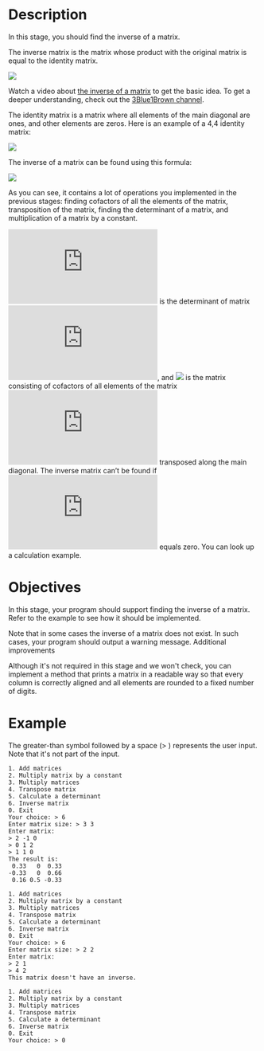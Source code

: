 #  Description

In this stage, you should find the inverse of a matrix.

The inverse matrix is the matrix whose product with the original matrix is equal to the identity matrix.

![](https://latex.codecogs.com/svg.latex?A%20\times%20A^{-1}%20=%20A^{-1}%20\times%20A%20=%20I)

Watch a video about [the inverse of a matrix](https://www.youtube.com/watch?v=AMLUikdDQGk) to get the basic idea. To get a deeper understanding, check out the [3Blue1Brown channel](https://www.youtube.com/watch?v=uQhTuRlWMxw&list=PLZHQObOWTQDPD3MizzM2xVFitgF8hE_ab&index=7).

The identity matrix is a matrix where all elements of the main diagonal are ones, and other elements are zeros. Here is an example of a 4,4 identity matrix:

![](https://i.gyazo.com/8e5b9cbdc9233b8aad1d8428c7afd60f.png)

The inverse of a matrix can be found using this formula:

![](https://latex.codecogs.com/svg.latex?A^{-1}%20=%20\dfrac{1}{det(A)}%20\times%20C^T)

As you can see, it contains a lot of operations you implemented in the previous stages: finding cofactors of all the elements of the matrix, transposition of the matrix, finding the determinant of a matrix, and multiplication of a matrix by a constant.

![](https://latex.codecogs.com/svg.latex?det(A)) is the determinant of matrix ![](https://latex.codecogs.com/svg.latex?A), and ![](https://latex.codecogs.com/svg.latex?C^T) is the matrix consisting of cofactors of all elements of the matrix ![](https://latex.codecogs.com/svg.latex?A) transposed along the main diagonal. The inverse matrix can’t be found if ![](https://latex.codecogs.com/svg.latex?det(A)) equals zero. You can look up a calculation example.
#  Objectives

In this stage, your program should support finding the inverse of a matrix. Refer to the example to see how it should be implemented.

Note that in some cases the inverse of a matrix does not exist. In such cases, your program should output a warning message.
Additional improvements

Although it's not required in this stage and we won't check, you can implement a method that prints a matrix in a readable way so that every column is correctly aligned and all elements are rounded to a fixed number of digits.
#  Example

The greater-than symbol followed by a space (> ) represents the user input. Note that it's not part of the input.

    1. Add matrices
    2. Multiply matrix by a constant
    3. Multiply matrices
    4. Transpose matrix
    5. Calculate a determinant
    6. Inverse matrix
    0. Exit
    Your choice: > 6
    Enter matrix size: > 3 3
    Enter matrix:
    > 2 -1 0
    > 0 1 2
    > 1 1 0
    The result is:
     0.33   0  0.33
    -0.33   0  0.66
     0.16 0.5 -0.33
    
    1. Add matrices
    2. Multiply matrix by a constant
    3. Multiply matrices
    4. Transpose matrix
    5. Calculate a determinant
    6. Inverse matrix
    0. Exit
    Your choice: > 6
    Enter matrix size: > 2 2
    Enter matrix:
    > 2 1
    > 4 2
    This matrix doesn't have an inverse.
    
    1. Add matrices
    2. Multiply matrix by a constant
    3. Multiply matrices
    4. Transpose matrix
    5. Calculate a determinant
    6. Inverse matrix
    0. Exit
    Your choice: > 0